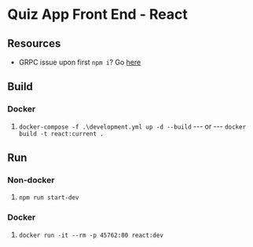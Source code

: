 # Quiz App Front End - React

## Resources
 - GRPC issue upon first `npm i`? Go [here](https://github.com/grpc/grpc-node/issues/1183)
 
## Build

### Docker
1. `docker-compose -f .\development.yml up -d --build` --- or --- `docker build -t react:current .`

## Run

### Non-docker
1. `npm run start-dev`

### Docker
1. `docker run -it --rm -p 45762:80 react:dev` 